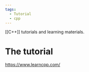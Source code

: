 ```yaml
---
tags:
  - Tutorial
  - cpp
---
```

[[C++]] tutorials and learning materials.

# The tutorial
https://www.learncpp.com/